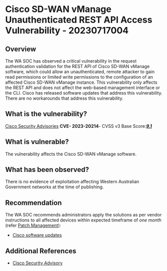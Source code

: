 # Cisco SD-WAN vManage Unauthenticated REST API Access Vulnerability - 20230717004

## Overview

The WA SOC has observed a critical vulnerability in the request authentication validation for the REST API of Cisco SD-WAN vManage software, which could allow an unauthenticated, remote attacker to gain read permissions or limited write permissions to the configuration of an affected Cisco SD-WAN vManage instance. This vulnerability only affects the REST API and does not affect the web-based management interface or the CLI. Cisco has released software updates that address this vulnerability. There are no workarounds that address this vulnerability.

## What is the vulnerability?

[Cisco Security Advisories](https://www.cisco.com/go/psirt)
**CVE- 2023-20214**- CVSS v3 Base Score:[***9.1***](https://sec.cloudapps.cisco.com/security/center/cvssCalculator.x?version=3.1&vector=CVSS:3.1/AV:N/AC:L/PR:N/UI:N/S:U/C:H/I:H/A:N)

## What is vulnerable?

The vulnerability affects the Cisco SD-WAN vManage software.

## What has been observed?

There is no evidence of exploitation affecting Western Australian Government networks at the time of publishing.

## Recommendation

The WA SOC recommends administrators apply the solutions as per vendor instructions to all affected devices within expected timeframe of *one month* (refer [Patch Management](../guidelines/patch-management.md)):

- [Cisco software updates](https://sec.cloudapps.cisco.com/security/center/resources/security_vulnerability_policy.html#ssu)

## Additional References

- [Cisco Security Advisory](https://sec.cloudapps.cisco.com/security/center/content/CiscoSecurityAdvisory/cisco-sa-vmanage-unauthapi-sphCLYPA)
